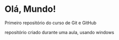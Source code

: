 # Olá, Mundo!
 Primeiro repositório do curso de Git e GitHub

repositório criado durante uma aula, usando windows

